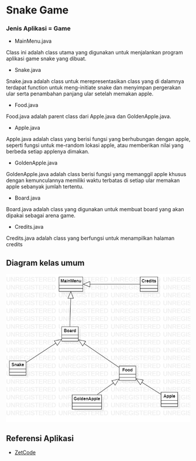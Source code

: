 # Snake Game
### Jenis Aplikasi = Game

* MainMenu.java

Class ini adalah class utama yang digunakan untuk menjalankan program aplikasi game snake yang dibuat.

* Snake.java

Snake.java adalah class untuk merepresentasikan class yang di dalamnya terdapat function untuk meng-initiate snake dan menyimpan pergerakan ular serta penambahan panjang ular setelah memakan apple.

* Food.java

Food.java adalah parent class dari Apple.java dan GoldenApple.java.

* Apple.java

Apple.java adalah class yang berisi fungsi yang berhubungan dengan apple, seperti fungsi untuk me-random lokasi apple, atau memberikan nilai yang berbeda setiap applenya dimakan.

* GoldenApple.java

GoldenApple.java adalah class berisi fungsi yang memanggil apple khusus dengan kemunculannya memiliki waktu terbatas di setiap ular memakan apple sebanyak jumlah tertentu.

* Board.java

Board.java adalah class yang digunakan untuk membuat board yang akan dipakai sebagai arena game.

* Credits.java

Credits.java adalah class yang berfungsi untuk menampilkan halaman credits

## Diagram kelas umum
![](https://github.com/daffainfo/Kelompok-PBO-F/blob/master/Final%20Project/Snake.jpg)

## Referensi Aplikasi
* [ZetCode](http://zetcode.com/javagames/snake/)
